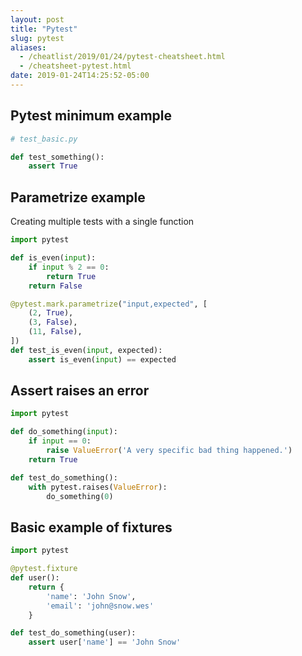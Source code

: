 ```yaml
---
layout: post
title: "Pytest"
slug: pytest
aliases: 
  - /cheatlist/2019/01/24/pytest-cheatsheet.html
  - /cheatsheet-pytest.html
date: 2019-01-24T14:25:52-05:00
---
```


## Pytest minimum example

```python
# test_basic.py

def test_something():
    assert True
```

## Parametrize example

Creating multiple tests with a single function

```python
import pytest

def is_even(input):
    if input % 2 == 0:
        return True
    return False

@pytest.mark.parametrize("input,expected", [
    (2, True),
    (3, False),
    (11, False),
])
def test_is_even(input, expected):
    assert is_even(input) == expected
```

## Assert raises an error

```python
import pytest

def do_something(input):
    if input == 0:
        raise ValueError('A very specific bad thing happened.')
    return True

def test_do_something():
    with pytest.raises(ValueError):
        do_something(0)
```
 
## Basic example of fixtures

```python
import pytest

@pytest.fixture
def user():
    return {
        'name': 'John Snow',
        'email': 'john@snow.wes'
    }

def test_do_something(user):
    assert user['name'] == 'John Snow'
```
